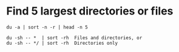# Find 5 largest directories or files

```du -a | sort -n -r | head -n 5```
```
du -sh -- *  | sort -rh  Files and directories, or
du -sh -- */ | sort -rh  Directories only
```
